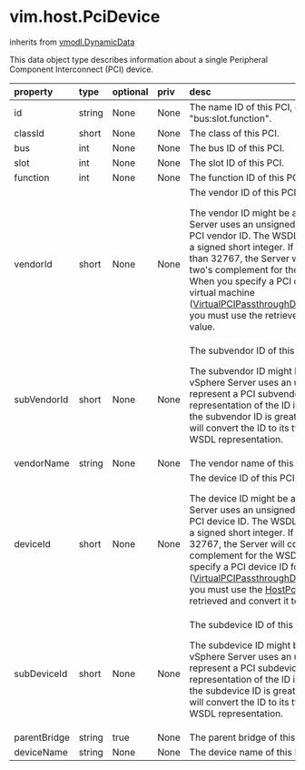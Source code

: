 vim.host.PciDevice
==================
inherits from [vmodl.DynamicData](docs/vmodl.DynamicData.md)


This data object type describes information about    a single Peripheral Component Interconnect (PCI) device.

| property | type | optional | priv | desc |
|:---------|:-----|:---------|:-----|:-----|
| id | string | None | None | The name ID of this PCI, composed of "bus:slot.function". |
| classId | short | None | None | The class of this PCI. |
| bus | int | None | None | The bus ID of this PCI. |
| slot | int | None | None | The slot ID of this PCI. |
| function | int | None | None | The function ID of this PCI. |
| vendorId | short | None | None | The vendor ID of this PCI.  <p>   The vendor ID might be a negative value. A vSphere Server uses an unsigned   short integer to represent a PCI vendor ID. The WSDL representation of the ID   is a signed short integer. If the vendor ID is greater than 32767, the Server   will convert the ID to its two's complement for the WSDL representation.   When you specify a PCI device vendor ID for a virtual machine   (<a href="vim.vm.device.VirtualPCIPassthrough.DeviceBackingInfo.md">VirtualPCIPassthroughDeviceBackingInfo</a>.vendorId),   you must use the retrieved <a href="vim.host.PciDevice.md">HostPciDevice</a>.deviceId value. |
| subVendorId | short | None | None | The subvendor ID of this PCI.  <p>  The subvendor ID might be a negative value.  A vSphere Server uses an unsigned   short integer to represent a PCI subvendor ID. The WSDL representation of the ID   is a signed short integer. If the subvendor ID is greater than 32767, the Server   will convert the ID to its two's complement for the WSDL representation. |
| vendorName | string | None | None | The vendor name of this PCI. |
| deviceId | short | None | None | The device ID of this PCI.   <p>   The device ID might be a negative value. A vSphere Server uses an unsigned   short integer to represent a PCI device ID. The WSDL representation of the ID   is a signed short integer. If the PCI ID is greater than 32767, the Server   will convert the ID to its two's complement for the WSDL representation.   When you specify a PCI device ID for a virtual machine   (<a href="vim.vm.device.VirtualPCIPassthrough.DeviceBackingInfo.md">VirtualPCIPassthroughDeviceBackingInfo</a>.deviceId),   you must use the <a href="vim.host.PciDevice.md">HostPciDevice</a>.deviceId value as retrieved   and convert it to a string. |
| subDeviceId | short | None | None | The subdevice ID of this PCI.  <p>  The subdevice ID might be a negative value.  A vSphere Server uses an unsigned  short integer to represent a PCI subdevice ID. The WSDL representation of the ID  is a signed short integer. If the subdevice ID is greater than 32767, the Server  will convert the ID to its two's complement for the WSDL representation. |
| parentBridge | string | true | None | The parent bridge of this PCI. |
| deviceName | string | None | None | The device name of this PCI. |


